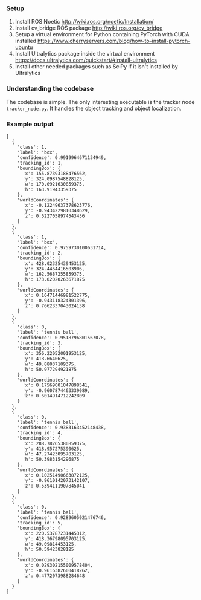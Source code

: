 ### Setup

1. Install ROS Noetic http://wiki.ros.org/noetic/Installation/
2. Install cv_bridge ROS package http://wiki.ros.org/cv_bridge
3. Setup a virtual environment for Python containing PyTorch with CUDA installed https://www.cherryservers.com/blog/how-to-install-pytorch-ubuntu
4. Install Ultralytics package inside the virtual environment https://docs.ultralytics.com/quickstart/#install-ultralytics
5. Install other needed packages such as SciPy if it isn't installed by Ultralytics

### Understanding the codebase
The codebase is simple. The only interesting executable is the tracker node `tracker_node.py`. It handles the object tracking and object localization.

### Example output 
```
[
  {
    'class': 1,
    'label': 'box',
    'confidence': 0.9919964671134949,
    'tracking_id': 1,
    'boundingBox': {
      'x': 155.87393188476562,
      'y': 324.0987548828125,
      'w': 170.0921630859375,
      'h': 163.91943359375
    },
    'worldCoordinates': {
      'x': -0.12249637378623776,
      'y': -0.9434229810348629,
      'z': 0.5227058974543436
    }
  },
  {
    'class': 1,
    'label': 'box',
    'confidence': 0.9759730100631714,
    'tracking_id': 2,
    'boundingBox': {
      'x': 428.02325439453125,
      'y': 324.4464416503906,
      'w': 162.5687255859375,
      'h': 173.02020263671875
    },
    'worldCoordinates': {
      'x': 0.16471446981522775,
      'y': -0.943118324301396,
      'z': 0.7662337043024138
    }
  },
  {
    'class': 0,
    'label': 'tennis ball',
    'confidence': 0.9518796801567078,
    'tracking_id': 3,
    'boundingBox': {
      'x': 356.22052001953125,
      'y': 418.6640625,
      'w': 49.88037109375,
      'h': 50.977294921875
    },
    'worldCoordinates': {
      'x': 0.17569001047898541,
      'y': -0.9607874463339089,
      'z': 0.6014914712242809
    }
  },
  {
    'class': 0,
    'label': 'tennis ball',
    'confidence': 0.9383163452148438,
    'tracking_id': 4,
    'boundingBox': {
      'x': 288.78265380859375,
      'y': 418.957275390625,
      'w': 47.27423095703125,
      'h': 50.3983154296875
    },
    'worldCoordinates': {
      'x': 0.10251490663872125,
      'y': -0.9610142073142107,
      'z': 0.5394111907845041
    }
  },
  {
    'class': 0,
    'label': 'tennis ball',
    'confidence': 0.9289605021476746,
    'tracking_id': 5,
    'boundingBox': {
      'x': 220.53787231445312,
      'y': 418.36798095703125,
      'w': 49.09814453125,
      'h': 50.59423828125
    },
    'worldCoordinates': {
      'x': 0.029302155009578404,
      'y': -0.9616382600418262,
      'z': 0.4772073988284648
    }
  }
]
```
